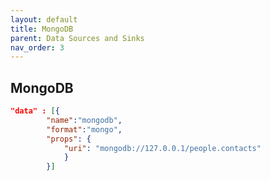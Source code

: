 ```yaml
---
layout: default
title: MongoDB
parent: Data Sources and Sinks
nav_order: 3
---
```



## MongoDB

```json
"data" : [{
		"name":"mongodb", 
		"format":"mongo", 
		"props": {
			"uri": "mongodb://127.0.0.1/people.contacts"		
			}	
		}]

```